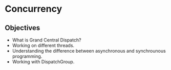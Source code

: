 # Concurrency

## Objectives 

* What is Grand Central Dispatch? 
* Working on different threads. 
* Understanding the difference between asynchronous and synchrounous programming. 
* Working with DispatchGroup. 
